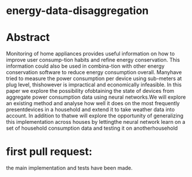 # energy-data-disaggregation

# Abstract
Monitoring of home appliances provides useful information on how to improve user consump-tion habits and refine energy conservation.  This information could also be used in combina-tion  with  other  energy  conservation  software  to  reduce  energy  consumption  overall.   Manyhave  tried  to  measure  the  power  consumption  per  device  using  sub-meters  at  plug  level,  thishowever is impractical and economically infeasible.  In this paper we explore the possibility ofobtaining the state of devices from aggregate power consumption data using neural networks.We will explore an existing method and analyse how well it does on the most frequently presentdevices  in  a  household  and  extend  it  to  take  weather  data  into  account.  In  addition  to  thatwe  will  explore  the  opportunity  of  generalizing  this  implementation  across  houses  by  lettingthe  neural  network  learn  on  a  set  of  household  consumption  data  and  testing  it  on  anotherhousehold

# first pull request:
the main implementation and tests have been made.